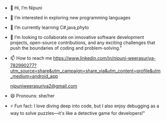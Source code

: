 - 👋 Hi, I’m Nipuni
- 👀 I’m interested in exploring new programming languages 
- 🌱 I’m currently learning C#,java,phyto
- 💞️ I’m looking to collaborate on innovative     software development projects, open-source contributions, and any exciting challenges that push the boundaries of coding and problem-solving."


- 📫 How to reach me https://www.linkedin.com/in/nipuni-weerasuriya-782990277?utm_source=share&utm_campaign=share_via&utm_content=profile&utm_medium=android_app

     nipuniweerasuriya2@gmail.com
- 😄 Pronouns: she/her
- ⚡ Fun fact: I love diving deep into code, but I also enjoy debugging as a way to solve puzzles—it's like a detective game for developers!"


